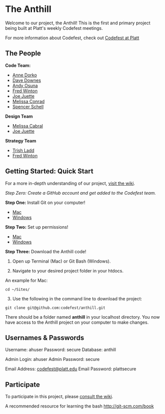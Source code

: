 The Anthill
=======

Welcome to our project, the Anthill! This is the first and primary project being built at Platt's weekly Codefest meetings.

For more information about Codefest, check out [Codefest at Platt](http://codefest.atplatt.com)

The People
---------------

**Code Team:**

* [Anne Dorko](http://github.com/annedorko)
* [Dave Downes](https://github.com/evil-dave)
* [Andy Osuna](https://github.com/andyosuna)
* [Fred Winton](https://github.com/fishyfred)
* [Joe Juette](https://github.com/jjuette)
* [Melissa Conrad](https://github.com/MissyEight)
* [Spencer Schell](https://github.com/schell1987)

**Design Team**
* [Melissa Cabral](https://github.com/melissacabral)
* [Joe Juette](https://github.com/jjuette)

**Strategy Team**
* [Trish Ladd](https://github.com/TrishZwei)
* [Fred Winton](https://github.com/fishyfred)


Getting Started: Quick Start
---------------

For a more in-depth understanding of our project, [visit the wiki](https://github.com/codefest/anthill/wiki).

*Step Zero: Create a GitHub account and get added to the Codefest team.*

**Step One:** Install Git on your computer!

* [Mac](https://help.github.com/articles/set-up-git#platform-mac)
* [Windows](https://help.github.com/articles/set-up-git#platform-windows)

**Step Two:** Set up permissions!

* [Mac](https://help.github.com/articles/generating-ssh-keys#platform-mac)
* [Windows](https://help.github.com/articles/generating-ssh-keys#platform-windows)

**Step Three:** Download the Anthill code!

1. Open up Terminal (Mac) or Git Bash (Windows).

2. Navigate to your desired project folder in your htdocs.
  
  An example for Mac:

  ```
  cd ~/Sites/
  ```

3. Use the following in the command line to download the project:
  
  ```
  git clone git@github.com:codefest/anthill.git
  ```
  
There should be a folder named **anthill** in your localhost directory. You now have access to the Anthill project on your computer to make changes.



Usernames & Passwords
---------------------

Username: ahuser
Password: secure
Database: anthill

Admin Login: ahuser
Admin Password: secure

Email Address: codefest@platt.edu
Email Password: plattsecure


Participate
--------------------

To participate in this project, please [consult the wiki](https://github.com/codefest/anthill/wiki).

A recommended resource for learning the bash
http://git-scm.com/book